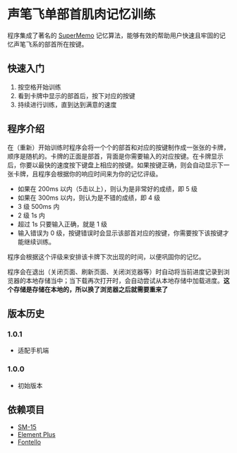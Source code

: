 # 声笔飞单部首肌肉记忆训练

程序集成了著名的 [SuperMemo](https://supermemo.guru/wiki/SuperMemo) 记忆算法，能够有效的帮助用户快速且牢固的记忆声笔飞系的部首所在按键。

## 快速入门

1. 按空格开始训练
2. 看到卡牌中显示的部首后，按下对应的按键
3. 持续进行训练，直到达到满意的速度

## 程序介绍

在（重新）开始训练时程序会将一个个的部首和对应的按键制作成一张张的卡牌，顺序是随机的。卡牌的正面是部首，背面是你需要输入的对应按键。在卡牌显示后，你要以最快的速度按下键盘上相应的按键。如果按键正确，则会自动显示下一张卡牌，且程序会根据你的响应时间来为你的记忆评级。

- 如果在 200ms 以内（5击以上），则认为是非常好的成绩，即 5 级
- 如果在 300ms 以内，则认为是不错的成绩，即 4 级
- 3 级 500ms 内
- 2 级 1s 内
- 超过 1s 只要输入正确，就是 1 级
- 输入错误为 0 级，按键错误时会显示该部首对应的按键，你需要按下该按键才能继续训练。

程序会根据这个评级来安排该卡牌下次出现的时间，以便巩固你的记忆。

程序会在退出（关闭页面、刷新页面、关闭浏览器等）时自动将当前进度记录到浏览器的本地存储当中；当下载再次打开时，会自动尝试从本地存储中加载进度。**这个存储是存储在本地的，所以换了浏览器之后就需要重来了**


## 版本历史

### 1.0.1

- 适配手机端

### 1.0.0

- 初始版本


## 依赖项目

- [SM-15](https://github.com/slaypni/SM-15)
- [Element Plus](https://element-plus.gitee.io)
- [Fontello](https://fontello.com)